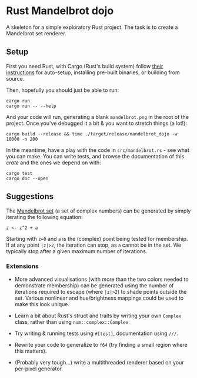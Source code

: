 # Rust Mandelbrot dojo

A skeleton for a simple exploratory Rust project. The task is to create a Mandelbrot set renderer.

## Setup

First you need Rust, with Cargo (Rust's build system) follow [their instructions](https://doc.rust-lang.org/book/installing-rust.html) for auto-setup, installing pre-built binaries, or building from source.

Then, hopefully you should just be able to run:

    cargo run
    cargo run -- --help

And your code will run, generating a blank `mandelbrot.png` in the root of the project. Once you've debugged it a bit & you want to stretch things (a lot!):

    cargo build --release && time ./target/release/mandelbrot_dojo -w 10000 -n 200

In the meantime, have a play with the code in `src/mandelbrot.rs` - see what you can make. You can write tests, and browse the documentation of this _crate_ and the ones we depend on with:

    cargo test
    cargo doc --open

## Suggestions

The [Mandelbrot set](https://en.wikipedia.org/wiki/Mandelbrot_set) (a set of complex numbers) can be generated by simply iterating the following equation:

    z <- z^2 + a

Starting with `z=0` and `a` is the (complex) point being tested for membership. If at any point `|z|>2`, the iteration can stop, as `a` cannot be in the set. We typically stop after a given maximum number of iterations.

### Extensions

 - More advanced visualisations (with more than the two colors needed to demonstrate membership) can be generated using the number of iterations required to escape (where `|z|>2`) to shade points outside the set. Various nonlinear and hue/brightness mappings could be used to make this look unique.

 - Learn a bit about Rust's struct and traits by writing your own `Complex` class, rather than using `num::complex::Complex`.

 - Try writing & running tests using `#[test]`, documentation using `///`.

 - Rewrite your code to generalize to `f64` (try finding a small region where this matters).

 - (Probably very tough...) write a multithreaded renderer based on your per-pixel generator.

